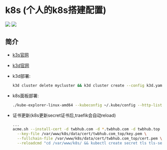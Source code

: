 **k8s (个人的k8s搭建配置)**
===========
[![](https://github.com/twbworld/k8s/workflows/ci/badge.svg?branch=main)](https://github.com/twbworld/k8s/actions)
[![](https://img.shields.io/github/tag/twbworld/k8s?logo=github)](https://github.com/twbworld/k8s)

## 简介

* [k3s官网](https://docs.k3s.io/zh/installation/requirements)

* [k3d官网](https://k3d.io/v5.5.1/usage/configfile/)

* k3d部署:
    ``` sh
    k3d cluster delete mycluster && k3d cluster create --config k3d.yaml
    ```
* k8s面板部署:
    ``` sh
    ./kube-explorer-linux-amd64 --kubeconfig ~/.kube/config --http-listen-port=8888
    ```
* 证书更新(k8s更新secret证书后,traefik会自动reload)
  ``` sh
  ...
  acme.sh --install-cert -d twbhub.com -d *.twbhub.com -d twbhub.top -d *.twbhub.top \
    --key-file /var/www/k8s/data/cert/twbhub.com_top/key.pem \
    --fullchain-file /var/www/k8s/data/cert/twbhub.com_top/cert.pem \
    --reloadcmd "cd /var/www/k8s/ && kubectl create secret tls tls-secret --cert=/var/www/k8s/data/cert/twbhub.com_top/cert.pem --key=/var/www/k8s/data/cert/twbhub.com_top/key.pem --dry-run -o yaml |kubectl apply -f - && git checkout -- yaml-reload.sh && ./yaml-reload.sh trojan-go && exit'"
  ```
